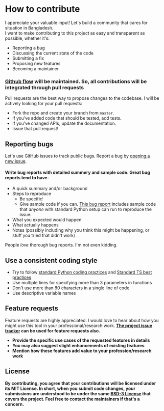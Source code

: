 # How to contribute
I appreciate your valuable input! Let's build a community that cares for situation in Bangladesh.
<br>I want to make contributing to this project as easy and transparent as possible, whether it's:

- Reporting a bug
- Discussing the current state of the code
- Submitting a fix
- Proposing new features
- Becoming a maintainer

### [Github flow](https://guides.github.com/introduction/flow/index.html) will be maintained. So, all contributions will be integrated through pull requests
Pull requests are the best way to propose changes to the codebase. I will be actively looking for your pull requests:

- Fork the repo and create your branch from `master`.
- If you've added code that should be tested, add tests.
- If you've changed APIs, update the documentation.
- Issue that pull request!


## Reporting bugs
Let's use GitHub issues to track public bugs. Report a bug by [opening a new issue](https://github.com/skfarhad/hazard_reporting_system/issues).

#### Write bug reports with detailed summery and sample code. Great bug reports tend to have-

- A quick summary and/or background
- Steps to reproduce
  - Be specific!
  - Give sample code if you can. [This bug report](https://github.com/matplotlib/mplfinance/issues/394) includes sample code that *anyone* with standard Python setup can run to reproduce the issue.
- What you expected would happen
- What actually happens
- Notes (possibly including why you think this might be happening, or stuff you tried that didn't work)

People *love* thorough bug reports. I'm not even kidding.

## Use a consistent coding style

* Try to follow [standard Python coding practices](https://www.python.org/dev/peps/pep-0008/) and [Standard TS best practices](https://docs.aws.amazon.com/prescriptive-guidance/latest/best-practices-cdk-typescript-iac/typescript-best-practices.html)
* Use multiple lines for specifying more than 3 parameters in functions
* Don't use more than 80 characters in a single line of code
* Use descriptive variable names


## Feature requests
Feature requests are highly appreciated. I would love to hear about how you might use this tool in your professional/research work.
<b>  [The project issue tracker](https://github.com/skfarhad/hazard_reporting_system/issues) can be used for feature requests also.

- Provide the specific use cases of the requested features in details
- You may also suggest slight enhancements of existing features
- Mention how these features add value to your profession/research work

## License
By contributing, you agree that your contributions will be licensed under its MIT License. 
In short, when you submit code changes, your submissions are understood to be under the same [BSD-3 License](https://opensource.org/license/bsd-3-clause) that covers the project. Feel free to contact the maintainers if that's a concern.
